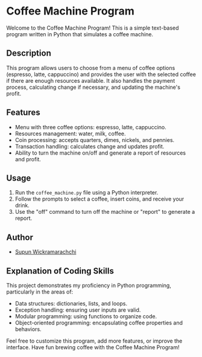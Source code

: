 # Coffee Machine Program

Welcome to the Coffee Machine Program! This is a simple text-based program written in Python that simulates a coffee machine.

## Description
This program allows users to choose from a menu of coffee options (espresso, latte, cappuccino) and provides the user with the selected coffee if there are enough resources available. It also handles the payment process, calculating change if necessary, and updating the machine's profit.

## Features
- Menu with three coffee options: espresso, latte, cappuccino.
- Resources management: water, milk, coffee.
- Coin processing: accepts quarters, dimes, nickels, and pennies.
- Transaction handling: calculates change and updates profit.
- Ability to turn the machine on/off and generate a report of resources and profit.

## Usage
1. Run the `coffee_machine.py` file using a Python interpreter.
2. Follow the prompts to select a coffee, insert coins, and receive your drink.
3. Use the "off" command to turn off the machine or "report" to generate a report.

## Author
- [Supun Wickramarachchi](https://github.com/supunwickramarachchi)

## Explanation of Coding Skills
This project demonstrates my proficiency in Python programming, particularly in the areas of:
- Data structures: dictionaries, lists, and loops.
- Exception handling: ensuring user inputs are valid.
- Modular programming: using functions to organize code.
- Object-oriented programming: encapsulating coffee properties and behaviors.

Feel free to customize this program, add more features, or improve the interface. Have fun brewing coffee with the Coffee Machine Program!
